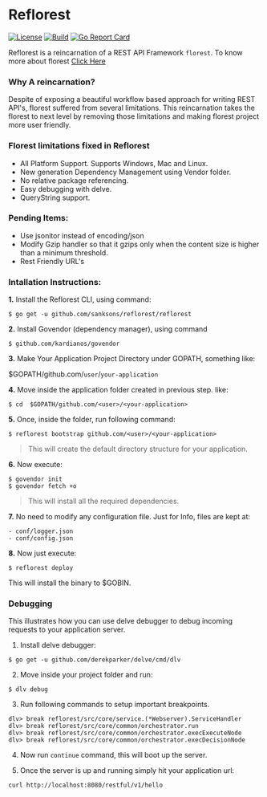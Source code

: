 # Reflorest
[![License](http://img.shields.io/badge/license-mit-blue.svg?style=flat-square)](https://raw.githubusercontent.com/sanksons/reflorest/master/LICENSE)
[![Build](https://api.travis-ci.org/sanksons/reflorest.svg?branch=master)](https://travis-ci.org/sanksons/reflorest)
[![Go Report Card](https://goreportcard.com/badge/github.com/sanksons/reflorest)](https://goreportcard.com/report/github.com/sanksons/reflorest)




Reflorest is a reincarnation of a REST API Framework `florest`. To know more about florest 
[Click Here](https://github.com/jabong/florest-core)

### Why A reincarnation?

Despite of exposing a beautiful workflow based approach for writing REST API's, florest suffered from several limitations. This reincarnation takes the florest to next level by removing those limitations and making florest project
more user friendly. 

### Florest limitations fixed in Reflorest
- All Platform Support. Supports Windows, Mac and Linux.
- New generation Dependency Management using Vendor folder.
- No relative package referencing.
- Easy debugging with delve.
- QueryString support.

### Pending Items:
- Use jsonitor instead of encoding/json
- Modify Gzip handler so that it gzips only when the content size is higher than a minimum threshold.
- Rest Friendly URL's

### Intallation Instructions:

**1.** Install the Reflorest CLI, using command:
```
$ go get -u github.com/sanksons/reflorest/reflorest
```
**2.** Install Govendor (dependency manager), using command
```
$ github.com/kardianos/govendor
```
**3.** Make Your Application Project Directory under GOPATH, something like:

 $GOPATH/github.com/```user```/```your-application```

**4.** Move inside the application folder created in previous step. like:
```
$ cd  $GOPATH/github.com/<user>/<your-application>
```
**5.** Once, inside the folder, run following command:
```
$ reflorest bootstrap github.com/<user>/<your-application>
```
>This will create the default directory structure for your application.

**6.** Now execute:
```
$ govendor init
$ govendor fetch +o
```
> This will install all the required dependencies.

**7.** No need to modify any configuration file. Just for Info, files are kept at:
```
- conf/logger.json
- conf/config.json
```

**8.** Now just execute:
```
$ reflorest deploy
```
This will install the binary to $GOBIN. 

### Debugging

This illustrates how you can use delve debugger to debug incoming requests to your application server.

1. Install delve debugger:
```
$ go get -u github.com/derekparker/delve/cmd/dlv
```
2. Move inside your project folder and run:
```
$ dlv debug
```
3. Run following commands to setup important breakpoints. 
```
dlv> break reflorest/src/core/service.(*Webserver).ServiceHandler
dlv> break reflorest/src/core/common/orchestrator.run
dlv> break reflorest/src/core/common/orchestrator.execExecuteNode
dlv> break reflorest/src/core/common/orchestrator.execDecisionNode
```
4. Now run ```continue``` command, this will boot up the server.

5. Once the server is up and running simply hit your application url:
```
curl http://localhost:8080/restful/v1/hello
``` 



